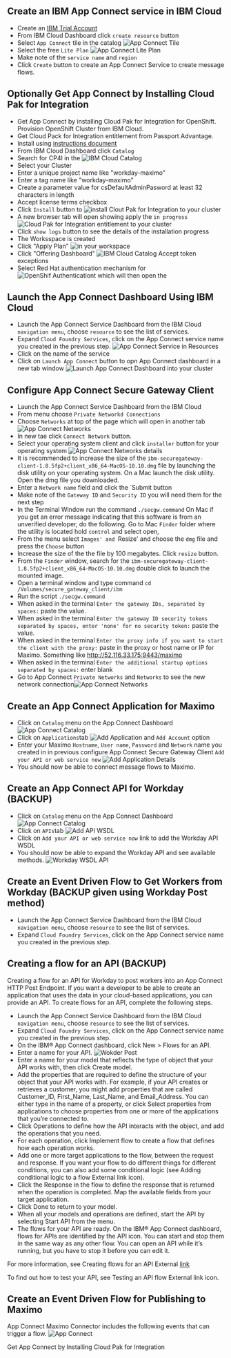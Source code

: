 ## Create an IBM App Connect service in IBM Cloud
  - Create an [IBM Trial Account](https://cloud.ibm.com/registration/premium?lnk=ukCloudExp&lnk=STW_UK_BUHP_L1_BTN&psrc=NONE&pexp=DEF&lnk2=trial_Cloud) 
  - From IBM Cloud Dashboard click `create resource` button 
  - Select `App Connect` tile in the catalog  ![App Connect Tile](images/app_connect_catalog_tile.png)  
  - Select the free `Lite Plan` ![App Connect Lite Plan](images/app_connect_lite_plan.png)
  - Make note of the `service name` and `region`
  - Click `Create` button to create an App Connect Service to create message flows. 
 
 ## Optionally Get App Connect by Installing Cloud Pak for Integration
  - Get App Connect by installing Cloud Pak for Integration for OpenShift. Provision OpenShift Cluster from IBM Cloud. 
  - Get Cloud Pack for Integration entitlement from Passport Advantage.
  - Install using [instructions document](https://pages.github.ibm.com/demox/cloudpak-integration/cp4i-on-roks/)
  - From IBM Cloud Dashboard click `Catalog`
  - Search for CP4I in the  ![IBM Cloud Catalog](images/catalog.png)
  - Select your Cluster
  - Enter a unique project name like "workday-maximo"
  - Enter a tag name like "workday-maximo"
  - Create a parameter value for csDefaultAdminPasword at least 32 characters in length
  - Accept license terms checkbox
  - Click `Install` button to   ![install Clout Pak for Integration](images/cloud_pak_for_integration_install.png) to your cluster  &nbsp; 
  - A new browser tab will open showing  apply the `in progress`    ![Cloud Pak for Integration entitlement](images/cloud_pak_for_integration_install_progress.png) to your cluster  &nbsp;  
  - Click `show logs` button to see the details of the installation progress
  - The Worksspace is created
  - Click "Apply Plan"  ![in your workspace](images/cloud_pak_for_integration_workspace.png)
  - Click "Offering Dashboard" ![IBM Cloud Catalog](images/catalog.png) Accept token exceptions
  - Select Red Hat authentication mechanism for  ![OpenShif Authenticationt ](images/cloud_pak_for_integration_authentication.png]) which will then open the 

## Launch the App Connect Dashboard Using IBM Cloud
  - Launch the App Connect Service Dashboard from the IBM Cloud `navigation menu`,  choose `resource` to see the list of services.
  - Expand `Cloud Foundry Services`,  click on the App Connect service name you created in the previous step.  ![App Connect Service in Resources](images/app_connect_resource.png)
  - Click on the name of the service
  - Click on `Launch App Connect` button to opn App Connect dashboard in a new tab window  ![Launch App Connect Dashboard](images/app_connect_launch.png) into your cluster  &nbsp;  

## Configure App Connect Secure Gateway Client
  - Launch the App Connect Service Dashboard from the IBM Cloud 
  - From menu choose `Private Networkd Connections` 
  - Choose `Networks` at top of the page which will open in another tab ![App Connect Networks](images/app_connect_networks.png) &nbsp; 
  - In new tae click `Connect Network` button.
  - Select your operating system client and click  `installer` button for your operating system ![App Connect Networks details](images/app_connect_networks_details.png) &nbsp;
  - It is recommended to increase the size of the `ibm-securegateway-client-1.8.5fp2+client_x86_64-MacOS-10.10.dmg` file by launching the disk utility on your operating system.  On a Mac launch the disk utility.  Open the dmg file you downloaded.  
  - Enter a `Network name` field and click the `Submit button
  - Make note of the `Gateway ID` and `Security ID`  you will need them for the next step
  - In the Terminal Window run the command  `./secgw.command`  On Mac if you get an error message indicating that this software is from an unverified developer, do the following. Go to Mac `Finder` folder where the utility is located hold `control` and select open, 
  - From the menu select `Images' and `Resize' and choose the `dmg` file and press the `Choose` button
  - Increase the size of the the file by 100 megabytes.  Click `resize` button.
  - From the `Finder` window, search for the `ibm-securegateway-client-1.8.5fp2+client_x86_64-MacOS-10.10.dmg` double click to launch the mounted image.
  - Open a terminal window and type command `cd /Volumes/secure_gateway_client/ibm`
  - Run the script `./secgw.command`
  - When asked in the terminal  `Enter the gateway IDs, separated by spaces:`  paste the value.
  - When asked in the terminal  `Enter the gateway ID security tokens separated by spaces, enter 'none' for no security token:`  paste the value.
  - When asked in the terminal  `Enter the proxy info if you want to start the client with the proxy:` paste in the proxy or host name or IP for Maximo.  Something like  http://52.116.33.175:9443/maximo
  - When asked in the terminal  `Enter the additional startup options separated by spaces:` enter blank 
  - Go to App Connect `Private Networks`  and `Networks` to see the new network connection![App Connect Networks](images/app_connect_setup_networks_connected.png) &nbsp;  

## Create an App Connect Application for Maximo 
  - Click on `Catalog` menu on the App Connect Dashboard ![App Connect Catalog](images/app_connect_catalog.png) &nbsp; 
  - Click on `Applications`tab ![Add Application](images/app_connect_maximo_catalog_application.png) and `Add Account` option&nbsp; 
  - Enter your Maximo `Hostname`, `User name`,  `Password` and `Network` name you created in in previous configure App Connect Secure Gateway Client `Add your API or web service now` ![Add Application Details](images/app_connect_maximo_catalog_application_network.png) &nbsp;  
  - You should now be able to connect message flows to Maximo.

## Create an App Connect API for Workday (BACKUP)
  - Click on `Catalog` menu on the App Connect Dashboard ![App Connect Catalog](images/app_connect_catalog.png) &nbsp; 
  - Click on `APIs`tab ![Add API WSDL](images/appconnect-api.png) &nbsp; 
  - Click on `Add your API or web service now` link to add the Workday API WSDL  
  - You should now be able to expand the Workday API and see available methods.  ![Workday WSDL API](images/app_connect_workday_api.png) &nbsp;  
  
## Create an Event Driven Flow to Get Workers from Workday  (BACKUP  given using Workday Post method)
  - Launch the App Connect Service Dashboard from the IBM Cloud `navigation menu`,  choose `resource` to see the list of services.
  - Expand `Cloud Foundry Services`,  click on the App Connect service name you created in the previous step.

## Creating a flow for an API  (BACKUP)

Creating a flow for an API for Workday to post workers into an App Connect HTTP Post Endpoint.  If you want a developer to be able to create an application that uses the data in your cloud-based applications, you can provide an API. To create flows for an API, complete the following steps.

  - Launch the App Connect Service Dashboard from the IBM Cloud `navigation menu`,  choose `resource` to see the list of services.
  - Expand `Cloud Foundry Services`,  click on the App Connect service name you created in the previous step.
  - On the IBM® App Connect dashboard, click New > Flows for an API.
  - Enter a name for your API.   ![Wokder Post](images/app_connect_create_api_wokers_post.png) &nbsp;  
  - Enter a name for your model that reflects the type of object that your API works with, then click Create model.
  - Add the properties that are required to define the structure of your object that your API works with. For example, if your API creates or retrieves a customer, you might add properties that are called Customer_ID, First_Name, Last_Name, and Email_Address. You can either type in the name of a property, or click Select properties from applications to choose properties from one or more of the applications that you’re connected to.
  - Click Operations to define how the API interacts with the object, and add the operations that you need.
  - For each operation, click Implement flow to create a flow that defines how each operation works.
  - Add one or more target applications to the flow, between the request and response. If you want your flow to do different things for different conditions, you can also add some conditional logic (see Adding conditional logic to a flow External link icon).
  - Click the Response in the flow to define the response that is returned when the operation is completed. Map the available fields from your target application.
  - Click Done to return to your model.
  - When all your models and operations are defined, start the API by selecting Start API from the menu.
  - The flows for your API are ready. On the IBM® App Connect dashboard, flows for APIs are identified by the API icon. You can start and stop them in the same way as any other flow. You can open an API while it’s running, but you have to stop it before you can edit it.

For more information, see Creating flows for an API External [link](https://www.ibm.com/support/knowledgecenter/en/SS6KM6/com.ibm.appconnect.dev.doc/tutorials/creating-flows-api.html)

To find out how to test your API, see Testing an API flow External link icon.  
  
  
  
## Create an Event Driven Flow for Publishing to Maximo

App Connect Maximo Connector includes the following events that can trigger a flow. ![App Connect ](images/app_connect_catalog.png) &nbsp; 

Get App Connect by Installing Cloud Pak for Integration